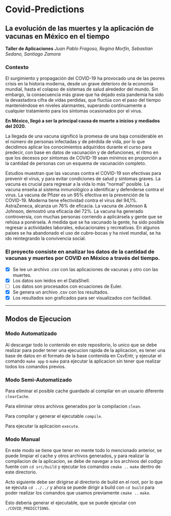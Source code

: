 # Covid-Predictions

## La evolución de las muertes y la aplicación de vacunas en México en el tiempo

**Taller de Aplicaciones**
_Juan Pablo Fragoso, Regina Morfín, Sebastían Sedano, Santiago Zamora_

### Contexto

El surgimiento y propagación del COVID-19 ha provocado una de las peores crisis en la
historia moderna, desde un grave deterioro de la economía mundial, hasta el colapso
de sistemas de salud alrededor del mundo. Sin embargo, la consecuencia más grave
que ha dejado esta pandemia ha sido la devastadora cifra de vidas perdidas, que fluctúa
con el paso del tiempo manteniéndose en niveles alarmantes, superando
continuamente a cualquier tratamiento para los síntomas ocasionados por el virus.

**En México, llegó a ser la principal causa de muerte a inicios y mediados del 2020.**

La llegada de una vacuna significó la promesa de una baja considerable en el número
de personas infectadas y de pérdida de vida, por lo que decidimos aplicar los
conocimientos adquiridos durante el curso para predecir, con base en datos de
vacunación y de defunciones, el ritmo en que los decesos por síntomas de COVID-19
sean mínimos en proporción a la cantidad de personas con un esquema de vacunación
completo.

Estudios muestran que las vacunas contra el COVID-19 son efectivas para prevenir el
virus, y para evitar condiciones de salud y síntomas graves. La vacuna es crucial para
regresar a la vida lo más “normal” posible. La vacuna enseña al sistema inmunológico a
identificar y defenderse contra el virus. La vacuna de Pfizer es un 95% efectiva en la
prevención de la COVID-19. Moderna tiene efectividad contra el virus del 94,1%.
AstraZeneca, alcanza un 76% de eficacia. La vacuna de Johnson & Johnson, demostró
una eficacia del 72%. La vacuna ha generado controversia, con muchas personas
corriendo a aplicársela y gente que se rehúsa a ponérsela. A medida que se ha vacunado
la gente, ha sido posible regresar a actividades laborales, educacionales y recreativas.
En algunos países se ha abandonado el uso de cubre-bocas y ha nivel mundial, se ha ido
reintegrando la convivencia social.

### El proyecto consiste en analizar los datos de la cantidad de vacunas y muertes por COVID en México a través del tiempo.

-   [x] Se lee un archivo .csv con las aplicaciones de vacunas y otro con las muertes.
-   [x] Los datos son leídos en el DataShell.
-   [ ] Los datos son procesados con ecuaciones de Euler.
-   [x] Se genera un archivo .csv con los resultados.
-   [x] Los resultados son graficados para ser visualizados con facilidad.

---

## Modos de Ejecucion

### Modo Automatizado

Al descargar todo lo contenido en este repositorio, lo unico que se debe realizar para poder tener una ejecucion rapida de la aplicacion, es tener una base de datos en el formato de la base contenida en CsvEntr, y ejecutar el comando
`make app` o `make`
para ejecutar la aplicacion sin tener que realizar todos los comandos previos.

### Modo Semi-Automatizado

Para eliminar el posible cache guardado al compilar en un usuario diferente
`clearCache`.

Para eliminar otros archivos generados por la compilacion
`clean`.

Para compilar y generar el ejecutable
`compile`.

Para ejecutar la aplicacion
`execute`.

### Modo Manual

En este modo se tiene que tener en mente todo lo mencionado anterior, se puede limpiar el cache y otros archivos generados, y para realizar la compilacion de la aplicacion, se debe de navegar a los archivos del codigo fuente con
`cd src/build`
y ejecutar los comandos
`cmake ..`
`make`
dentro de este directorio.

Acto siguiente debe ser dirigirse al directorio de build en el root, por lo que se ejecuta
`cd ../../`
y ahora se puede dirigir a build con
`cd build`
para poder realizar los comandos que usamos previamente
`cmake ..`
`make`.

Esto deberia generar el ejecutable, que se puede ejecutar con
`./COVID_PREDICTIONS`.
